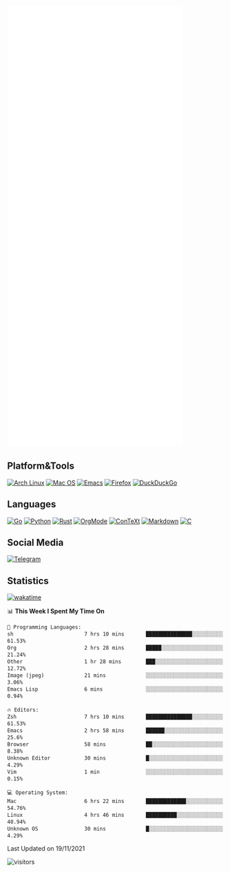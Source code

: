 ![Metrics](https://github.com/SteamedFish/SteamedFish/blob/master/github-metrics.svg)

## Platform&Tools

[![Arch Linux](https://img.shields.io/badge/ArchLinux-1793D1?logo=arch-linux&logoColor=fff&style=flat-square)](https://archlinux.org/)
[![Mac OS](https://img.shields.io/badge/MacOS-000000?style=flat-square&logo=macos&logoColor=F0F0F0)](https://www.apple.com/macos/)
[![Emacs](https://img.shields.io/badge/Emacs-%237F5AB6.svg?&style=flat-square&logo=gnu-emacs&logoColor=white)](https://www.gnu.org/software/emacs/)
[![Firefox](https://img.shields.io/badge/Firefox-FF7139?style=flat-square&logo=Firefox-Browser&logoColor=white)](https://firefox.com/)
[![DuckDuckGo](https://img.shields.io/badge/DuckDuckGo-DE5833?style=flat-square&logo=DuckDuckGo&logoColor=white)](https://duckduckgo.com/)

## Languages

[![Go](https://img.shields.io/badge/Golang-%2300ADD8.svg?style=flat-square&logo=go&logoColor=white)](https://golang.org/)
[![Python](https://img.shields.io/badge/Python-3670A0?style=flat-square&logo=python&logoColor=ffdd54)](https://www.python.org/)
[![Rust](https://img.shields.io/badge/Rust-%23000000.svg?style=flat-square&logo=rust&logoColor=white)](https://www.rust-lang.org/)
[![OrgMode](https://img.shields.io/badge/OrgMode-%23000000.svg?style=flat-square&logo=org&logoColor=white)](https://orgmode.org/)
[![ConTeXt](https://img.shields.io/badge/ConTeXt-%23008080.svg?style=flat-square&logo=latex&logoColor=white)](https://contextgarden.net/)
[![Markdown](https://img.shields.io/badge/MarkDown-%23000000.svg?style=flat-square&logo=markdown&logoColor=white)](https://daringfireball.net/projects/markdown/)
[![C](https://img.shields.io/badge/C-%2300599C.svg?style=flat-square&logo=c&logoColor=white)](https://www.iso.org/standard/74528.html)

## Social Media

[![Telegram](https://img.shields.io/badge/SteamedFish-2CA5E0?style=social&logo=telegram&logoColor=white)](https://t.me/SteamedFish)

## Statistics
[![wakatime](https://wakatime.com/badge/user/168280d6-fcf2-4b4f-ad3a-dc4612f35b38.svg)](https://wakatime.com/@168280d6-fcf2-4b4f-ad3a-dc4612f35b38)

<!--START_SECTION:waka-->
📊 **This Week I Spent My Time On** 

```text
💬 Programming Languages: 
sh                       7 hrs 10 mins       ███████████████░░░░░░░░░░   61.53% 
Org                      2 hrs 28 mins       █████░░░░░░░░░░░░░░░░░░░░   21.24% 
Other                    1 hr 28 mins        ███░░░░░░░░░░░░░░░░░░░░░░   12.72% 
Image (jpeg)             21 mins             ░░░░░░░░░░░░░░░░░░░░░░░░░   3.06% 
Emacs Lisp               6 mins              ░░░░░░░░░░░░░░░░░░░░░░░░░   0.94%

🔥 Editors: 
Zsh                      7 hrs 10 mins       ███████████████░░░░░░░░░░   61.53% 
Emacs                    2 hrs 58 mins       ██████░░░░░░░░░░░░░░░░░░░   25.6% 
Browser                  58 mins             ██░░░░░░░░░░░░░░░░░░░░░░░   8.38% 
Unknown Editor           30 mins             █░░░░░░░░░░░░░░░░░░░░░░░░   4.29% 
Vim                      1 min               ░░░░░░░░░░░░░░░░░░░░░░░░░   0.15%

💻 Operating System: 
Mac                      6 hrs 22 mins       █████████████░░░░░░░░░░░░   54.76% 
Linux                    4 hrs 46 mins       ██████████░░░░░░░░░░░░░░░   40.94% 
Unknown OS               30 mins             █░░░░░░░░░░░░░░░░░░░░░░░░   4.29%

```


 Last Updated on 19/11/2021
<!--END_SECTION:waka-->

![visitors](https://visitor-badge.laobi.icu/badge?page_id=SteamedFish.SteamedFish)
